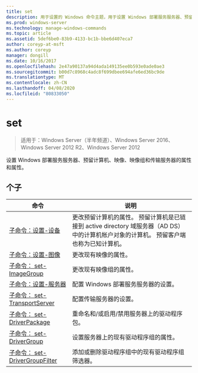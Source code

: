 ```yaml
---
title: set
description: 用于设置的 Windows 命令主题，用于设置 Windows 部署服务服务器、预留计算机、映像、映像组和传输服务器的属性和属性。
ms.prod: windows-server
ms.technology: manage-windows-commands
ms.topic: article
ms.assetid: 5def6be0-83b9-4133-bc1b-bbe6d407eca7
author: coreyp-at-msft
ms.author: coreyp
manager: dongill
ms.date: 10/16/2017
ms.openlocfilehash: 2e47a90137a94d4ada149135ee0b593e0ade0ae3
ms.sourcegitcommit: b00d7c8968c4adc8f699dbee694afe6ed36bc9de
ms.translationtype: MT
ms.contentlocale: zh-CN
ms.lasthandoff: 04/08/2020
ms.locfileid: "80833050"
---
```

# <a name="set"></a>set

>适用于：Windows Server（半年频道）、Windows Server 2016、Windows Server 2012 R2、Windows Server 2012

设置 Windows 部署服务服务器、预留计算机、映像、映像组和传输服务器的属性和属性。

## <a name="subcommands"></a>个子
|命令|说明|
|-------|--------|
|[子命令：设置-设备](subcommand-set-device.md)|更改预留计算机的属性。 预留计算机是已链接到 active directory 域服务器（AD DS）中的计算机帐户对象的计算机。 预留客户端也称为已知计算机。|
|[子命令：设置-图像](subcommand-set-image.md)|更改现有映像的属性。|
|[子命令： set-ImageGroup](subcommand-set-imagegroup.md)|更改现有映像组的属性。|
|[子命令：设置-服务器](subcommand-set-server.md)|配置 Windows 部署服务服务器的设置。|
|[子命令： set-TransportServer](subcommand-set-transportserver.md)|配置传输服务器的设置。|
|[子命令： set-DriverPackage](subcommand-set-driverpackage.md)|重命名和/或启用/禁用服务器上的驱动程序包。|
|[子命令： set-DriverGroup](subcommand-set-drivergroup.md)|设置服务器上的现有驱动程序组的属性。|
|[子命令： set-DriverGroupFilter](subcommand-set-drivergroupfilter.md)|添加或删除驱动程序组中的现有驱动程序组筛选器。|

